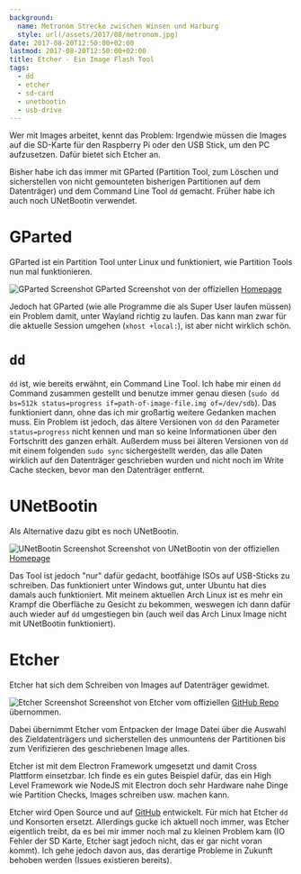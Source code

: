 ```yaml
---
background:
  name: Metronom Strecke zwischen Winsen und Harburg
  style: url(/assets/2017/08/metronom.jpg)
date: 2017-08-20T12:50:00+02:00
lastmod: 2017-08-20T12:50:00+02:00
title: Etcher - Ein Image Flash Tool
tags:
  - dd
  - etcher
  - sd-card
  - unetbootin
  - usb-drive
---
```

Wer mit Images arbeitet, kennt das Problem: Irgendwie müssen die Images auf die SD-Karte für den Raspberry Pi oder den USB Stick, um den PC aufzusetzen.
Dafür bietet sich Etcher an.
<!--more-->

Bisher habe ich das immer mit GParted (Partition Tool, zum Löschen und sicherstellen von nicht gemounteten bisherigen Partitionen auf dem Datenträger) und dem Command Line Tool `dd` gemacht.
Früher habe ich auch noch UNetBootin verwendet.

# GParted
GParted ist ein Partition Tool unter Linux und funktioniert, wie Partition Tools nun mal funktionieren.

![GParted Screenshot](/assets/2017/08/gparted.png)
GParted Screenshot von der offiziellen [Homepage](http://gparted.org)

Jedoch hat GParted (wie alle Programme die als Super User laufen müssen) ein Problem damit, unter Wayland richtig zu laufen.
Das kann man zwar für die aktuelle Session umgehen (`xhost +local:`), ist aber nicht wirklich schön.

# `dd`
`dd` ist, wie bereits erwähnt, ein Command Line Tool.
Ich habe mir einen `dd` Command zusammen gestellt und benutze immer genau diesen (`sudo dd bs=512k status=progress if=path-of-image-file.img of=/dev/sdb`).
Das funktioniert dann, ohne das ich mir großartig weitere Gedanken machen muss.
Ein Problem ist jedoch, das ältere Versionen von `dd` den Parameter `status=progress` nicht kennen und man so keine Informationen über den Fortschritt des ganzen erhält.
Außerdem muss bei älteren Versionen von `dd` mit einem folgenden `sudo sync` sichergestellt werden, das alle Daten wirklich auf den Datenträger geschrieben wurden und nicht noch im Write Cache stecken, bevor man den Datenträger entfernt.

# UNetBootin
Als Alternative dazu gibt es noch UNetBootin.

![UNetBootin Screenshot](/assets/2017/08/unetbootin.jpg)
Screenshot von UNetBootin von der offiziellen [Homepage](https://unetbootin.github.io/)

Das Tool ist jedoch "nur" dafür gedacht, bootfähige ISOs auf USB-Sticks zu schreiben.
Das funktioniert unter Windows gut, unter Ubuntu hat dies damals auch funktioniert.
Mit meinem aktuellen Arch Linux ist es mehr ein Krampf die Oberfläche zu Gesicht zu bekommen, weswegen ich dann dafür auch wieder auf `dd` umgestiegen bin (auch weil das Arch Linux Image nicht mit UNetBootin funktioniert).

# Etcher

Etcher hat sich dem Schreiben von Images auf Datenträger gewidmet.

![Etcher Screenshot](/assets/2017/08/etcher.png)
Screenshot von Etcher vom offiziellen [GitHub Repo](https://github.com/resin-io/etcher) übernommen.

Dabei übernimmt Etcher vom Entpacken der Image Datei über die Auswahl des Zieldatenträgers und sicherstellen des unmountens der Partitionen bis zum Verifizieren des geschriebenen Image alles.

Etcher ist mit dem Electron Framework umgesetzt und damit Cross Plattform einsetzbar.
Ich finde es ein gutes Beispiel dafür, das ein High Level Framework wie NodeJS mit Electron doch sehr Hardware nahe Dinge wie Partition Checks, Images schreiben usw. machen kann.

Etcher wird Open Source und auf [GitHub](https://github.com/resin-io/etcher) entwickelt.
Für mich hat Etcher `dd` und Konsorten ersetzt.
Allerdings gucke ich aktuell noch immer, was Etcher eigentlich treibt, da es bei mir immer noch mal zu kleinen Problem kam (IO Fehler der SD Karte, Etcher sagt jedoch nicht, das er gar nicht voran kommt).
Ich gehe jedoch davon aus, das derartige Probleme in Zukunft behoben werden (Issues existieren bereits).
